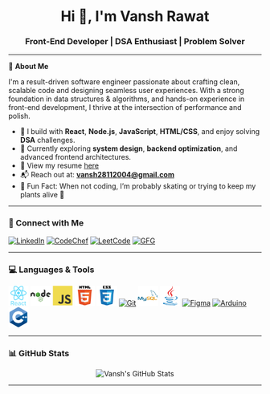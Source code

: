 <h1 align="center">Hi 👋, I'm Vansh Rawat</h1>
<h3 align="center">Front-End Developer | DSA Enthusiast | Problem Solver</h3>

---

🎯 **About Me**

I'm a result-driven software engineer passionate about crafting clean, scalable code and designing seamless user experiences. With a strong foundation in data structures & algorithms, and hands-on experience in front-end development, I thrive at the intersection of performance and polish.

- 🔧 I build with **React**, **Node.js**, **JavaScript**, **HTML/CSS**, and enjoy solving **DSA** challenges.
- 🌱 Currently exploring **system design**, **backend optimization**, and advanced frontend architectures.
- 📄 View my resume [here]([https://drive.google.com/file/d/1tJLQeAgBDVrpjKfONW0-B92RSCUgUHz2/view?usp=sharing])
- 📬 Reach out at: **vansh28112004@gmail.com**
- 🧠 Fun Fact: When not coding, I’m probably skating or trying to keep my plants alive 🌿

---

### 🔗 Connect with Me
<p align="left">
  <a href="https://linkedin.com/in/vansh-rawat" target="_blank"><img src="https://raw.githubusercontent.com/rahuldkjain/github-profile-readme-generator/master/src/images/icons/Social/linked-in-alt.svg" alt="LinkedIn" width="40" height="40"/></a>
  <a href="https://www.codechef.com/users/vansh_rawat28" target="_blank"><img src="https://cdn.jsdelivr.net/npm/simple-icons@3.1.0/icons/codechef.svg" alt="CodeChef" width="40" height="40"/></a>
  <a href="https://www.leetcode.com/Ab_0436" target="_blank"><img src="https://raw.githubusercontent.com/rahuldkjain/github-profile-readme-generator/master/src/images/icons/Social/leet-code.svg" alt="LeetCode" width="40" height="40"/></a>
  <a href="https://auth.geeksforgeeks.org/user/vansh28sszj" target="_blank"><img src="https://raw.githubusercontent.com/rahuldkjain/github-profile-readme-generator/master/src/images/icons/Social/geeks-for-geeks.svg" alt="GFG" width="40" height="40"/></a>
</p>

---

### 💻 Languages & Tools
<p align="left">
  <a href="https://reactjs.org/" target="_blank"><img src="https://raw.githubusercontent.com/devicons/devicon/master/icons/react/react-original-wordmark.svg" alt="React" width="40" height="40"/></a>
  <a href="https://nodejs.org/" target="_blank"><img src="https://raw.githubusercontent.com/devicons/devicon/master/icons/nodejs/nodejs-original-wordmark.svg" alt="Node.js" width="40" height="40"/></a>
  <a href="https://developer.mozilla.org/en-US/docs/Web/JavaScript" target="_blank"><img src="https://raw.githubusercontent.com/devicons/devicon/master/icons/javascript/javascript-original.svg" alt="JavaScript" width="40" height="40"/></a>
  <a href="https://www.w3.org/html/" target="_blank"><img src="https://raw.githubusercontent.com/devicons/devicon/master/icons/html5/html5-original-wordmark.svg" alt="HTML5" width="40" height="40"/></a>
  <a href="https://www.w3schools.com/css/" target="_blank"><img src="https://raw.githubusercontent.com/devicons/devicon/master/icons/css3/css3-original-wordmark.svg" alt="CSS3" width="40" height="40"/></a>
  <a href="https://git-scm.com/" target="_blank"><img src="https://www.vectorlogo.zone/logos/git-scm/git-scm-icon.svg" alt="Git" width="40" height="40"/></a>
  <a href="https://www.mysql.com/" target="_blank"><img src="https://raw.githubusercontent.com/devicons/devicon/master/icons/mysql/mysql-original-wordmark.svg" alt="MySQL" width="40" height="40"/></a>
  <a href="https://www.java.com" target="_blank"><img src="https://raw.githubusercontent.com/devicons/devicon/master/icons/java/java-original.svg" alt="Java" width="40" height="40"/></a>
  <a href="https://www.figma.com/" target="_blank"><img src="https://www.vectorlogo.zone/logos/figma/figma-icon.svg" alt="Figma" width="40" height="40"/></a>
  <a href="https://www.arduino.cc/" target="_blank"><img src="https://cdn.worldvectorlogo.com/logos/arduino-1.svg" alt="Arduino" width="40" height="40"/></a>
  <a href="https://www.w3schools.com/cpp/" target="_blank"><img src="https://raw.githubusercontent.com/devicons/devicon/master/icons/cplusplus/cplusplus-original.svg" alt="C++" width="40" height="40"/></a>
</p>

---

<!-- Optional: Add a GitHub stats section -->

### 📊 GitHub Stats
<p align="center">
  <img src="https://github-readme-stats.vercel.app/api?username=Vansh-Raw&show_icons=true&theme=tokyonight" alt="Vansh's GitHub Stats" />
</p>

---
